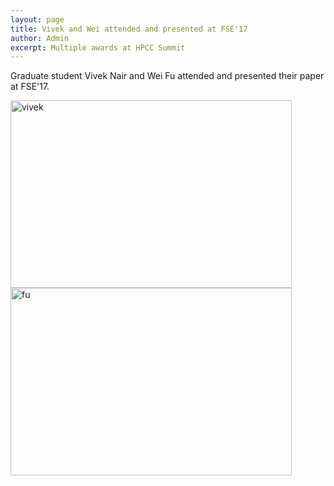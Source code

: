 ```yaml
---
layout: page
title: Vivek and Wei attended and presented at FSE'17
author: Admin
excerpt: Multiple awards at HPCC Summit
---
```

Graduate student Vivek Nair and Wei Fu attended and presented their paper at FSE'17. 

<img src="https://pbs.twimg.com/media/DI3mxLrWsAANeCK.jpg" alt="vivek" height="300" width="450">

<img src="https://pbs.twimg.com/media/DJB7hzJXoAAjNGn.jpg" alt="fu" height="300" width="450">
